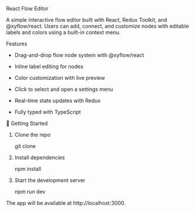 React Flow Editor

A simple interactive flow editor built with React, Redux Toolkit, and @xyflow/react. Users can add, connect, and customize nodes with editable labels and colors using a built-in context menu.

Features
- Drag-and-drop flow node system with @xyflow/react

- Inline label editing for nodes

- Color customization with live preview

- Click to select and open a settings menu

- Real-time state updates with Redux

- Fully typed with TypeScript

🚀 Getting Started
1. Clone the repo

   git clone 

2. Install dependencies

   npm install

3. Start the development server

   npm run dev

The app will be available at http://localhost:3000.